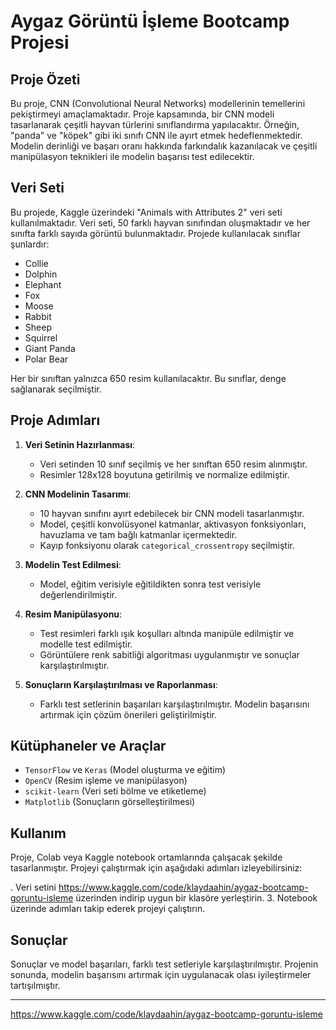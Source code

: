 # Aygaz Görüntü İşleme Bootcamp Projesi

## Proje Özeti

Bu proje, CNN (Convolutional Neural Networks) modellerinin temellerini pekiştirmeyi amaçlamaktadır. Proje kapsamında, bir CNN modeli tasarlanarak çeşitli hayvan türlerini sınıflandırma yapılacaktır. Örneğin, "panda" ve "köpek" gibi iki sınıfı CNN ile ayırt etmek hedeflenmektedir. Modelin derinliği ve başarı oranı hakkında farkındalık kazanılacak ve çeşitli manipülasyon teknikleri ile modelin başarısı test edilecektir.

## Veri Seti

Bu projede, Kaggle üzerindeki "Animals with Attributes 2" veri seti kullanılmaktadır. Veri seti, 50 farklı hayvan sınıfından oluşmaktadır ve her sınıfta farklı sayıda görüntü bulunmaktadır. Projede kullanılacak sınıflar şunlardır:

- Collie
- Dolphin
- Elephant
- Fox
- Moose
- Rabbit
- Sheep
- Squirrel
- Giant Panda
- Polar Bear

Her bir sınıftan yalnızca 650 resim kullanılacaktır. Bu sınıflar, denge sağlanarak seçilmiştir.

## Proje Adımları

1. **Veri Setinin Hazırlanması**: 
    - Veri setinden 10 sınıf seçilmiş ve her sınıftan 650 resim alınmıştır.
    - Resimler 128x128 boyutuna getirilmiş ve normalize edilmiştir.

2. **CNN Modelinin Tasarımı**:
    - 10 hayvan sınıfını ayırt edebilecek bir CNN modeli tasarlanmıştır.
    - Model, çeşitli konvolüsyonel katmanlar, aktivasyon fonksiyonları, havuzlama ve tam bağlı katmanlar içermektedir.
    - Kayıp fonksiyonu olarak `categorical_crossentropy` seçilmiştir.

3. **Modelin Test Edilmesi**:
    - Model, eğitim verisiyle eğitildikten sonra test verisiyle değerlendirilmiştir.

4. **Resim Manipülasyonu**:
    - Test resimleri farklı ışık koşulları altında manipüle edilmiştir ve modelle test edilmiştir.
    - Görüntülere renk sabitliği algoritması uygulanmıştır ve sonuçlar karşılaştırılmıştır.

5. **Sonuçların Karşılaştırılması ve Raporlanması**:
    - Farklı test setlerinin başarıları karşılaştırılmıştır. Modelin başarısını artırmak için çözüm önerileri geliştirilmiştir.

## Kütüphaneler ve Araçlar

- `TensorFlow` ve `Keras` (Model oluşturma ve eğitim)
- `OpenCV` (Resim işleme ve manipülasyon)
- `scikit-learn` (Veri seti bölme ve etiketleme)
- `Matplotlib` (Sonuçların görselleştirilmesi)

## Kullanım

Proje, Colab veya Kaggle notebook ortamlarında çalışacak şekilde tasarlanmıştır. Projeyi çalıştırmak için aşağıdaki adımları izleyebilirsiniz:


. Veri setini https://www.kaggle.com/code/klaydaahin/aygaz-bootcamp-goruntu-isleme üzerinden indirip uygun bir klasöre yerleştirin.
3. Notebook üzerinde adımları takip ederek projeyi çalıştırın.

## Sonuçlar

Sonuçlar ve model başarıları, farklı test setleriyle karşılaştırılmıştır. Projenin sonunda, modelin başarısını artırmak için uygulanacak olası iyileştirmeler tartışılmıştır.

***********************
https://www.kaggle.com/code/klaydaahin/aygaz-bootcamp-goruntu-isleme
